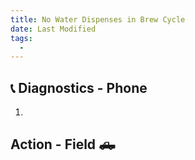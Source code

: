 ```yaml
---
title: No Water Dispenses in Brew Cycle
date: Last Modified 
tags:
  -  
---
```

## 📞 Diagnostics - Phone

1.

## Action - Field 🛻
